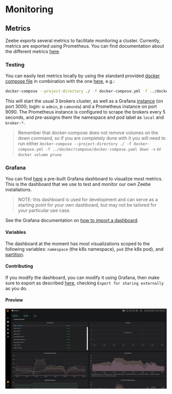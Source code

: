 # Monitoring

## Metrics

Zeebe exports several metrics to facilitate monitoring a cluster.
Currently, metrics are exported using Prometheus. You can find
documentation about the different metrics
[here](https://docs.camunda.io/docs/product-manuals/zeebe/deployment-guide/operations/metrics).

### Testing

You can easily test metrics locally by using the standard provided [docker compose
file](../docker/compose/docker-compose.yaml) in combination with the one [here](docker-compose.yml), e.g.:

```sh
docker-compose --project-directory ./ -f docker-compose.yml -f ../docker/compose/docker-compose.yaml up -d
```

This will start the usual 3 brokers cluster, as well as a Grafana [instance](http://localhost:3000/) (on port 3000; login: u `admin`, p `camunda`) and a Prometheus instance on
port 9090. The Prometheus instance is configured to scrape the brokers every 5 seconds, and pre-assigns them the
namespace and pod label as `local` and `broker-*`.

> Remember that docker-compose does not remove volumes on the down command, so if you are completely done with it you
> will need to run either `docker-compose --project-directory ./ -f docker-compose.yml -f ../docker/compose/docker-compose.yaml down -v`
> or `docker volume prune`

### Grafana

You can find [here](grafana/zeebe.json) a pre-built Grafana dashboard to
visualize most metrics. This is the dashboard that we use to test and
monitor our own Zeebe installations.

> NOTE: this dashboard is used for development and can serve as a
> starting point for your own dashboard, but may not be tailored for your
> particular use case.

See the Grafana documentation on
[how to import a dashboard](https://grafana.com/docs/grafana/latest/reference/export_import/#importing-a-dashboard).

#### Variables

The dashboard at the moment has most visualizations scoped to the
following variables: `namespace` (the k8s namespace), `pod` (the k8s pod),
and [partition](https://docs.camunda.io/docs/product-manuals/zeebe/technical-concepts/partitions).

#### Contributing

If you modify the dashboard, you can modify it using Grafana, then make
sure to export as described
[here](https://grafana.com/docs/grafana/latest/reference/export_import/#exporting-a-dashboard),
checking `Export for sharing externally` as you do.

#### Preview

![Zeebe Grafana Dashboard Preview](grafana/preview.png)

